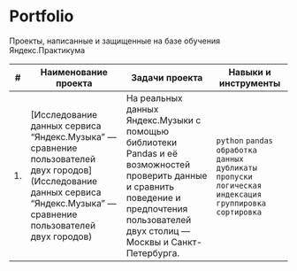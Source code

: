 # Portfolio

Проекты, написанные и защищенные на базе обучения Яндекс.Практикума

| #    | Наименование проекта                | Задачи проекта                                                     | Навыки и инструменты                                                         |
| ---- | ------------------------------------------------------------ | ------------------------------------------------------------ | ------------------------------------------------------------ |
| 1.   | [Исследование данных сервиса “Яндекс.Музыка” — сравнение пользователей двух городов](Исследование данных сервиса “Яндекс.Музыка” — сравнение пользователей двух городов) | На реальных данных Яндекс.Музыки c помощью библиотеки Pandas и её возможностей проверить данные и сравнить поведение и предпочтения пользователей двух столиц — Москвы и Санкт-Петербурга. | `python` `pandas` `обработка данных` `дубликаты` `пропуски` `логическая индексация` `группировка` `сортировка`       |

